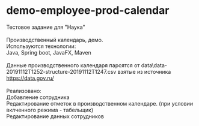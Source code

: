 # demo-employee-prod-calendar
Тестовое задание для "Наука"<br><br>
Производственный календарь, демо.<br>
Используются технологии:<br>
Java, Spring boot, JavaFX, Maven<br><br>
Данные производственного календаря парсятся от data\data-20191112T1252-structure-20191112T1247.csv
взятые из источника https://data.gov.ru/ <br><br>
Реализовано:<br>
Добавление сотрудника <br>
Редактирование отметок в производственном календаре. (при условии вклченного режима - табельщик)<br>
Редактирование данных сотрудников<br>
